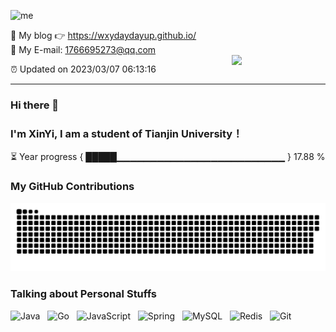 ![me](https://cdn.jsdelivr.net/gh/wang-xiaowu/picture_repository@master/result.gif)

💖 My blog 👉 https://wxydaydayup.github.io/         
💖 My E-mail: 1766695273@qq.com          
<img align="right" width="150px" src="https://cdn.jsdelivr.net/gh/wang-xiaowu/picture_repository@master/heart.svg"/>

⏰ Updated on 2023/03/07 06:13:16

---

### Hi there 👋 
### I'm XinYi, I am a student of Tianjin University！

⏳ Year progress { █████▁▁▁▁▁▁▁▁▁▁▁▁▁▁▁▁▁▁▁▁▁▁▁▁▁ } 17.88 %

### My GitHub Contributions    
![](https://github.com/wxydaydayup/wxydaydayup/blob/master/assets/github-contribution-grid-snake.svg)  
### Talking about Personal Stuffs  
![Java](https://img.shields.io/badge/-Java-green?style=social&logo=OpenJDK)&nbsp;&nbsp;
![Go](https://img.shields.io/badge/-Go-black?logo=go&style=social)&nbsp;&nbsp;
![JavaScript](https://img.shields.io/badge/-JavaScript-black?logo=JavaScript&style=social)&nbsp;&nbsp;
![Spring](https://img.shields.io/badge/-Spring-lightgrey?style=social&logo=Spring)&nbsp;&nbsp;
![MySQL](https://img.shields.io/badge/-MySQL-black?logo=mysql&style=social)&nbsp;&nbsp;
![Redis](https://img.shields.io/badge/-Redis-lightgrey?style=social&logo=Redis)&nbsp;&nbsp;
![Git](https://img.shields.io/badge/-Git-black?logo=git&style=social) 
     
